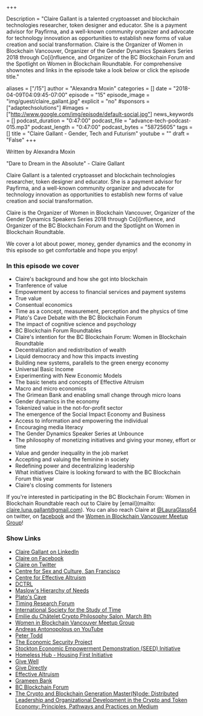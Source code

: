 +++

Description = "Claire Gallant is a talented cryptoasset and blockchain technologies researcher, token designer and educator. She is a payment advisor for Payfirma, and a well-known community organizer and advocate for technology innovation as opportunities to establish new forms of value creation and social transformation. Claire is the Organizer of Women in Blockchain Vancouver, Organizer of the Gender Dynamics Speakers Series 2018 through Co[i]nfluence, and Organizer of the BC Blockchain Forum and the Spotlight on Women in Blockchain Roundtable. For comprehensive shownotes and links in the episode take a look below or click the episode title."

aliases = ["/15"]
author = "Alexandra Moxin"
categories = []
date = "2018-04-09T04:09:45-07:00"
episode = "15"
episode_image = "img/guest/claire_gallant.jpg"
explicit = "no"
#sponsors = ["adaptechsolutions"]
#images = ["http://www.google.com/img/episode/default-social.jpg"]
news_keywords = []
podcast_duration = "0:47:00"
podcast_file = "advance-tech-podcast-015.mp3"
podcast_length = "0:47:00"
podcast_bytes = "58725605"
tags = []
title = "Claire Gallant - Gender, Tech and Futurism"
youtube = ""
draft = "False"
+++

Written by Alexandra Moxin

"Dare to Dream in the Absolute" - Claire Gallant

Claire Gallant is a talented cryptoasset and blockchain technologies researcher, token designer and educator. She is a payment advisor for Payfirma, and a well-known community organizer and advocate for technology innovation as opportunities to establish new forms of value creation and social transformation.

Claire is the Organizer of Women in Blockchain Vancouver, Organizer of the Gender Dynamics Speakers Series 2018 through Co[i]nfluence, and Organizer of the BC Blockchain Forum and the Spotlight on Women in Blockchain Roundtable.

We cover a lot about power, money, gender dynamics and the economy in this episode so get comfortable and hope you enjoy!


### In this episode we cover
* Claire's background and how she got into blockchain
* Tranference of value
* Empowerment by access to financial services and payment systems
* True value
* Consentual economics
* Time as a concept, measurement, perception and the physics of time
* Plato's Cave Debate with the BC Blockchain Forum
* The impact of cognitive science and psychology
* BC Blockchain Forum Roundtables
* Claire's intention for the BC Blockchain Forum: Women in Blockchain Roundtable
* Decentralization and redistribution of wealth
* Liquid democracy and how this impacts investing
* Building new systems, parallels to the green energy economy
* Universal Basic Income
* Experimenting with New Economic Models
* The basic tenets and concepts of Effective Altruism
* Macro and micro economics
* The Grimean Bank and enabling small change through micro loans
* Gender dynamics in the economy
* Tokenized value in the not-for-profit sector
* The emergence of the Social Impact Economy and Business
* Access to information and empowering the individual
* Encouraging media literacy
* The Gender Dynamics Speaker Series at Unbounce
* The philosophy of monetizing initiatives and giving your money, effort or time
* Value and gender inequality in the job market
* Accepting and valuing the feminine in society
* Redefining power and decentralizing leadership
* What initiatives Claire is looking forward to with the BC Blockchain Forum this year
* Claire's closing comments for listeners

If you're interested in participating in the BC Blockchain Forum: Women in Blockchain Roundtable reach out to Claire by [email](mailto: claire.luna.gallant@gmail.com). You can also reach Claire at [@LauraGlass64](https://twitter.com/LauraGlass64) on twitter, on [facebook](https://www.facebook.com/claire.gallant2) and the [Women in Blockchain Vancouver Meetup Group](https://www.meetup.com/Women-in-Blockchain-Vancouver/)!


### Show Links

* [Claire Gallant on LinkedIn](https://www.linkedin.com/in/claire-gallant-4494b683)
* [Claire on Facebook](https://www.facebook.com/claire.gallant2)
* [Claire on Twitter](https://twitter.com/LauraGlass64)
* [Centre for Sex and Culture, San Francisco](http://www.sexandculture.org/)
* [Centre for Effective Altruism](https://www.centreforeffectivealtruism.org/)
* [DCTRL](https://www.meetup.com/dctrlvan/)
* [Maslow's Hierarchy of Needs](https://en.wikipedia.org/wiki/Maslow%27s_hierarchy_of_needs)
* [Plato's Cave](https://en.wikipedia.org/wiki/Allegory_of_the_Cave)
* [Timing Research Forum](http://timingforum.org/)
* [International Society for the Study of Time](http://www.studyoftime.org/)
* [Émilie du Châtelet Crypto Philosophy Salon, March 8th](https://www.picatic.com/event15130591965425)
* [Women in Blockchain Vancouver Meetup Group](https://www.meetup.com/Women-in-Blockchain-Vancouver/)
* [Andreas Antonopolous on YouTube](https://www.youtube.com/aantonop)
* [Peter Todd](https://petertodd.org/)
* [The Economic Security Project](https://economicsecurityproject.org/)
* [Stockton Economic Empowerment Demonstration (SEED) Initiative](https://www.stocktondemonstration.org/)
* [Homeless Hub - Housing First Initiative](http://homelesshub.ca/solutions/housing-accommodation-and-supports/housing-first)
* [Give Well](https://www.givewell.org/)
* [Give Directly](https://www.givedirectly.org/)
* [Effective Altruism](https://www.effectivealtruism.org/)
* [Grameen Bank](https://en.wikipedia.org/wiki/Grameen_Bank)
* [BC Blockchain Forum](https://www.meetup.com/BCBlockchainForum/)
* [The Crypto and Blockchain Generation Master(N)ode: Distributed Leadership and Organizational Development in the Crypto and Token Economy: Principles, Pathways and Practices on Medium](https://medium.com/distributed-economy)










